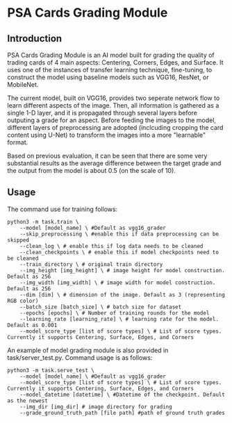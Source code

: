 # PSA Cards Grading Module

## Introduction

PSA Cards Grading Module is an AI model built for grading the quality of trading cards of 4 main aspects: Centering, Corners, Edges, and Surface. It uses one of the instances of transfer learning technique, fine-tuning, to construct the model using baseline models such as VGG16, ResNet, or MobileNet.

The current model, built on VGG16, provides two seperate network flow to learn different aspects of the image. Then, all information is gathered as a single 1-D layer, and it is propagated through several layers before outputing a grade for an aspect. Before feeding the images to the model, different layers of preprocessing are adopted (inclcuding cropping the card content using U-Net) to transform the images into a more "learnable" format. 

Based on previous evaluation, it can be seen that there are some very substantial results as the average difference between the target grade and the output from the model is about 0.5 (on the scale of 10).

## Usage

The command use for training follows:

```
python3 -m task.train \
    --model [model_name] \ #Default as vgg16_grader
    --skip_preprocessing \ #enable this if data preprocessing can be skipped
    --clean_log \ # enable this if log data needs to be cleaned
    --clean_checkpoints \ # enable this if model checkpoints need to be cleaned
    --train_directory \ # original train directory
    --img_height [img_height] \ # image height for model construction. Default as 256
    --img_width [img_width] \ # image width for model construction. Default as 256
    --dim [dim] \ # dimension of the image. Default as 3 (representing RGB color)
    --batch_size [batch_size] \ # batch size for dataset
    --epochs [epochs] \ # Number of training rounds for the model
    --learning_rate [learning_rate] \ # learning rate for the model. Default as 0.001
    --model_score_type [list of score types] \ # List of score types. Currently it supports Centering, Surface, Edges, and Corners
```

An example of model grading module is also provided in task/server_test.py. Command usage is as follows:
```
python3 -m task.serve_test \
    --model [model_name] \ #Default as vgg16_grader
    --model_score_type [list of score types] \ # List of score types. Currently it supports Centering, Surface, Edges, and Corners
    --model_datetime [datetime] \ #Datetime of the checkpoint. Default as the newest
    --img_dir [img_dir] # image directory for grading
    --grade_ground_truth_path [file path] #path of ground truth grades
```
